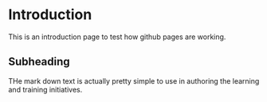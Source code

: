 # Introduction
This is an introduction page to test how github pages are working. 

## Subheading
THe mark down text is actually pretty simple to use in authoring the learning and training initiatives. 

